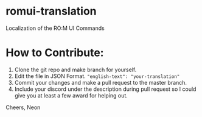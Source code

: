 # romui-translation
Localization of the RO:M UI Commands

# How to Contribute:
1. Clone the git repo and make branch for yourself.
2. Edit the file in JSON Format. `"english-text": "your-translation"`
3. Commit your changes and make a pull request to the master branch.
4. Include your discord under the description during pull request so I could give you at least a few award for helping out.

Cheers,
Neon
